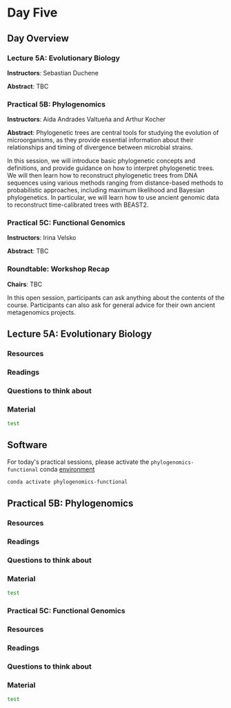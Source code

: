 # Day Five

## Day Overview

### Lecture 5A: Evolutionary Biology

**Instructors**: Sebastian Duchene

**Abstract**: TBC

### Practical 5B: Phylogenomics

**Instructors**: Aida Andrades Valtueña and Arthur Kocher

**Abstract**: Phylogenetic trees are central tools for studying the evolution of microorganisms, as they provide essential information about their relationships and timing of divergence between microbial strains.

In this session, we will introduce basic phylogenetic concepts and definitions, and provide guidance on how to interpret phylogenetic trees. We will then learn how to reconstruct phylogenetic trees from DNA sequences using various methods ranging from distance-based methods to probabilistic approaches, including maximum likelihood and Bayesian phylogenetics. In particular, we will learn how to use ancient genomic data to reconstruct time-calibrated trees with BEAST2.

### Practical 5C: Functional Genomics

**Instructors**: Irina Velsko

**Abstract**: TBC

### Roundtable: Workshop Recap

**Chairs**: TBC

In this open session, participants can ask anything about the contents of the course. Participants can also ask for general advice for their own ancient metagenomics projects.

## Lecture 5A: Evolutionary Biology

### Resources

### Readings

### Questions to think about

### Material

```bash
test
```

## Software

For today's practical sessions, please activate the `phylogenomics-functional` conda [environment](2022/resources#software-and-data)

```bash
conda activate phylogenomics-functional
```

## Practical 5B: Phylogenomics

### Resources

### Readings

### Questions to think about

### Material

```bash
test
```

### Practical 5C: Functional Genomics

### Resources

### Readings

### Questions to think about

### Material

```bash
test
```
